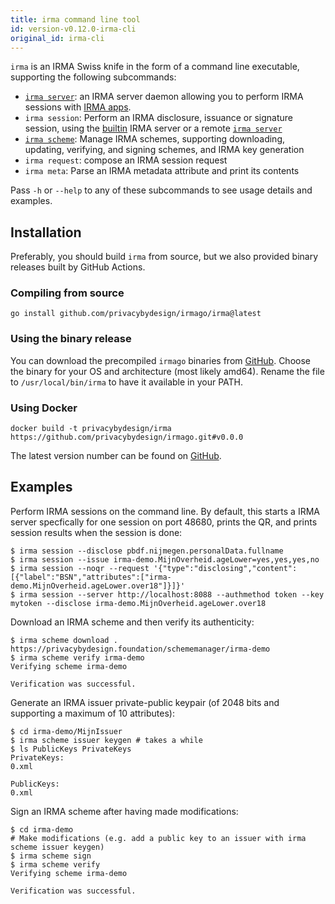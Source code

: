 ```yaml
---
title: irma command line tool
id: version-v0.12.0-irma-cli
original_id: irma-cli
---
```


`irma` is an IRMA Swiss knife in the form of a command line executable, supporting the following subcommands:

* [`irma server`](irma-server.md): an IRMA server daemon allowing you to perform IRMA sessions with [IRMA apps](irma-app.md).
* `irma session`: Perform an IRMA disclosure, issuance or signature session, using the [builtin](irma-server-lib.md) IRMA server or a remote [`irma server`](irma-server.md)
* [`irma scheme`](schemes.md#updating-and-signing-schemes-with-irma): Manage IRMA schemes, supporting downloading, updating, verifying, and signing schemes, and IRMA key generation
* `irma request`: compose an IRMA session request
* `irma meta`: Parse an IRMA metadata attribute and print its contents

Pass `-h` or `--help` to any of these subcommands to see usage details and examples.

## Installation

Preferably, you should build `irma` from source, but we also provided binary releases built by GitHub Actions.

### Compiling from source

```shell
go install github.com/privacybydesign/irmago/irma@latest
```

### Using the binary release

You can download the precompiled `irmago` binaries from [GitHub](https://github.com/privacybydesign/irmago/releases/latest). Choose the binary for your OS and architecture (most likely amd64). Rename the file to `/usr/local/bin/irma` to have it available in your PATH.

### Using Docker

```shell
docker build -t privacybydesign/irma https://github.com/privacybydesign/irmago.git#v0.0.0
```

The latest version number can be found on [GitHub](https://github.com/privacybydesign/irmago/releases/latest).

## Examples

Perform IRMA sessions on the command line. By default, this starts a IRMA server specfically for one session on port 48680, prints the QR, and prints session results when the session is done:
```shell
$ irma session --disclose pbdf.nijmegen.personalData.fullname
$ irma session --issue irma-demo.MijnOverheid.ageLower=yes,yes,yes,no
$ irma session --noqr --request '{"type":"disclosing","content":[{"label":"BSN","attributes":["irma-demo.MijnOverheid.ageLower.over18"]}]}'
$ irma session --server http://localhost:8088 --authmethod token --key mytoken --disclose irma-demo.MijnOverheid.ageLower.over18
```

Download an IRMA scheme and then verify its authenticity:
```shell
$ irma scheme download . https://privacybydesign.foundation/schememanager/irma-demo
$ irma scheme verify irma-demo
Verifying scheme irma-demo

Verification was successful.
```

Generate an IRMA issuer private-public keypair (of 2048 bits and supporting a maximum of 10 attributes):
```shell
$ cd irma-demo/MijnIssuer
$ irma scheme issuer keygen # takes a while
$ ls PublicKeys PrivateKeys
PrivateKeys:
0.xml

PublicKeys:
0.xml
```

Sign an IRMA scheme after having made modifications:
```shell
$ cd irma-demo
# Make modifications (e.g. add a public key to an issuer with irma scheme issuer keygen)
$ irma scheme sign
$ irma scheme verify
Verifying scheme irma-demo

Verification was successful.
```
